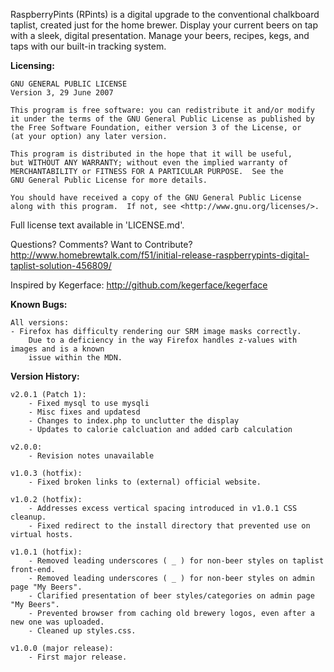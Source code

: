 RaspberryPints (RPints) is a digital upgrade to the conventional chalkboard taplist, created just for the home brewer. Display your current beers on tap with a sleek, digital presentation. Manage your beers, recipes, kegs, and taps with our built-in tracking system.


__Licensing:__

	GNU GENERAL PUBLIC LICENSE
	Version 3, 29 June 2007
	
	This program is free software: you can redistribute it and/or modify
	it under the terms of the GNU General Public License as published by
	the Free Software Foundation, either version 3 of the License, or
	(at your option) any later version.
	
	This program is distributed in the hope that it will be useful,
	but WITHOUT ANY WARRANTY; without even the implied warranty of
	MERCHANTABILITY or FITNESS FOR A PARTICULAR PURPOSE.  See the
	GNU General Public License for more details.
	
	You should have received a copy of the GNU General Public License
	along with this program.  If not, see <http://www.gnu.org/licenses/>.

Full license text available in 'LICENSE.md'.


Questions? Comments? Want to Contribute?
http://www.homebrewtalk.com/f51/initial-release-raspberrypints-digital-taplist-solution-456809/

Inspired by Kegerface:
http://github.com/kegerface/kegerface


__Known Bugs:__

	All versions:
	- Firefox has difficulty rendering our SRM image masks correctly.
		Due to a deficiency in the way Firefox handles z-values with images and is a known
		issue within the MDN.


__Version History:__

	v2.0.1 (Patch 1):
		- Fixed mysql to use mysqli
		- Misc fixes and updatesd
		- Changes to index.php to unclutter the display
		- Updates to calorie calcluation and added carb calculation

	v2.0.0:
		- Revision notes unavailable

	v1.0.3 (hotfix):
		- Fixed broken links to (external) official website.

	v1.0.2 (hotfix):
		- Addresses excess vertical spacing introduced in v1.0.1 CSS cleanup.
		- Fixed redirect to the install directory that prevented use on virtual hosts.
	
	v1.0.1 (hotfix):
		- Removed leading underscores ( _ ) for non-beer styles on taplist front-end.
		- Removed leading underscores ( _ ) for non-beer styles on admin page "My Beers".
		- Clarified presentation of beer styles/categories on admin page "My Beers".
		- Prevented browser from caching old brewery logos, even after a new one was uploaded.
		- Cleaned up styles.css.
	
	v1.0.0 (major release):
		- First major release.

